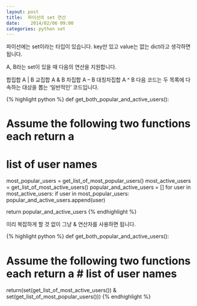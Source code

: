 ```yaml
---
layout: post
title:  파이선의 set 연산
date:    2014/02/06 09:00
categories: python set
---
```

파이선에는 set이라는 타입이 있습니다.
key만 있고 value는 없는 dict라고 생각하면 됩니다.

A, B라는 set이 있을 때 다음의 연산을 지원합니다.

합집합 A | B
교집합 A & B
차집합 A – B
대칭차집합 A ^ B
다음 코드는 두 목록에 다 속하는 대상을 뽑는 ‘일반적인’ 코드입니다.

{% highlight python %}
def get_both_popular_and_active_users():
  # Assume the following two functions each return a
  # list of user names
  most_popular_users = get_list_of_most_popular_users()
  most_active_users = get_list_of_most_active_users()
  popular_and_active_users = []
  for user in most_active_users:
    if user in most_popular_users:
      popular_and_active_users.append(user)

  return popular_and_active_users
{% endhighlight %}
  
이리 복잡하게 할 것 없이 그냥 & 연산자를 사용하면 됩니다.

{% highlight python %}
def get_both_popular_and_active_users():
  # Assume the following two functions each return a # list of user names
  return(set(get_list_of_most_active_users()) & set(get_list_of_most_popular_users()))
{% endhighlight %}
